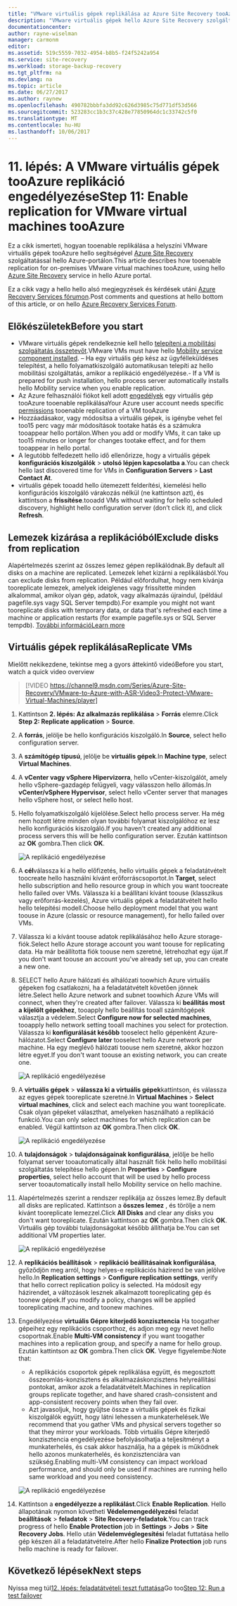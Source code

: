```yaml
---
title: "VMware virtuális gépek replikálása az Azure Site Recovery tooAzure aaaEnable replikálása |} Microsoft Docs"
description: "VMware virtuális gépek hello Azure Site Recovery szolgáltatással tooenable replikációs tooAzure szüksége hello lépéseket foglalja"
documentationcenter: 
author: rayne-wiselman
manager: carmonm
editor: 
ms.assetid: 519c5559-7032-4954-b8b5-f24f5242a954
ms.service: site-recovery
ms.workload: storage-backup-recovery
ms.tgt_pltfrm: na
ms.devlang: na
ms.topic: article
ms.date: 06/27/2017
ms.author: raynew
ms.openlocfilehash: 490782bbbfa3dd92c626d3985c75d771df53d566
ms.sourcegitcommit: 523283cc1b3c37c428e77850964dc1c33742c5f0
ms.translationtype: MT
ms.contentlocale: hu-HU
ms.lasthandoff: 10/06/2017
---
```

# <a name="step-11-enable-replication-for-vmware-virtual-machines-tooazure"></a><span data-ttu-id="ef291-103">11. lépés: A VMware virtuális gépek tooAzure replikáció engedélyezése</span><span class="sxs-lookup"><span data-stu-id="ef291-103">Step 11: Enable replication for VMware virtual machines tooAzure</span></span>


<span data-ttu-id="ef291-104">Ez a cikk ismerteti, hogyan tooenable replikálása a helyszíni VMware virtuális gépek tooAzure hello segítségével [Azure Site Recovery](site-recovery-overview.md) szolgáltatással hello Azure-portálon.</span><span class="sxs-lookup"><span data-stu-id="ef291-104">This article describes how tooenable replication for on-premises VMware virtual machines tooAzure, using hello [Azure Site Recovery](site-recovery-overview.md) service in hello Azure portal.</span></span>

<span data-ttu-id="ef291-105">Ez a cikk vagy a hello hello alsó megjegyzések és kérdések utáni [Azure Recovery Services fórumon](https://social.msdn.microsoft.com/forums/azure/home?forum=hypervrecovmgr).</span><span class="sxs-lookup"><span data-stu-id="ef291-105">Post comments and questions at hello bottom of this article, or on hello [Azure Recovery Services Forum](https://social.msdn.microsoft.com/forums/azure/home?forum=hypervrecovmgr).</span></span>


## <a name="before-you-start"></a><span data-ttu-id="ef291-106">Előkészületek</span><span class="sxs-lookup"><span data-stu-id="ef291-106">Before you start</span></span>

- <span data-ttu-id="ef291-107">VMware virtuális gépek rendelkeznie kell hello [telepíteni a mobilitási szolgáltatás összetevőt](vmware-walkthrough-install-mobility.md).</span><span class="sxs-lookup"><span data-stu-id="ef291-107">VMware VMs must have hello [Mobility service component installed](vmware-walkthrough-install-mobility.md).</span></span> <span data-ttu-id="ef291-108">– Ha egy virtuális gép kész az ügyfélleküldéses telepítést, a hello folyamatkiszolgáló automatikusan telepíti az hello mobilitási szolgáltatás, amikor a replikáció engedélyezése.</span><span class="sxs-lookup"><span data-stu-id="ef291-108">- If a VM is prepared for push installation, hello process server automatically installs hello Mobility service when you enable replication.</span></span>
- <span data-ttu-id="ef291-109">Az Azure felhasználói fiókot kell adott [engedélyek](site-recovery-role-based-linked-access-control.md#permissions-required-to-enable-replication-for-new-virtual-machines) egy virtuális gép tooAzure tooenable replikálása</span><span class="sxs-lookup"><span data-stu-id="ef291-109">Your Azure user account needs specific [permissions](site-recovery-role-based-linked-access-control.md#permissions-required-to-enable-replication-for-new-virtual-machines) tooenable replication of a VM tooAzure</span></span>
- <span data-ttu-id="ef291-110">Hozzáadásakor, vagy módosítsa a virtuális gépek, is igénybe vehet fel too15 perc vagy már módosítások tootake hatás és a számukra tooappear hello portálon.</span><span class="sxs-lookup"><span data-stu-id="ef291-110">When you add or modify VMs, it can take up too15 minutes or longer for changes tootake effect, and for them tooappear in hello portal.</span></span>
- <span data-ttu-id="ef291-111">A legutóbb felfedezett hello idő ellenőrizze, hogy a virtuális gépek **konfigurációs kiszolgálók** > **utolsó lépjen kapcsolatba a**.</span><span class="sxs-lookup"><span data-stu-id="ef291-111">You can check hello last discovered time for VMs in **Configuration Servers** > **Last Contact At**.</span></span>
- <span data-ttu-id="ef291-112">virtuális gépek tooadd hello ütemezett felderítési, kiemelési hello konfigurációs kiszolgáló várakozás nélkül (ne kattintson azt), és kattintson a **frissítése**.</span><span class="sxs-lookup"><span data-stu-id="ef291-112">tooadd VMs without waiting for hello scheduled discovery, highlight hello configuration server (don’t click it), and click **Refresh**.</span></span>



## <a name="exclude-disks-from-replication"></a><span data-ttu-id="ef291-113">Lemezek kizárása a replikációból</span><span class="sxs-lookup"><span data-stu-id="ef291-113">Exclude disks from replication</span></span>

<span data-ttu-id="ef291-114">Alapértelmezés szerint az összes lemez gépen replikálódnak.</span><span class="sxs-lookup"><span data-stu-id="ef291-114">By default all disks on a machine are replicated.</span></span> <span data-ttu-id="ef291-115">Lemezek lehet kizárni a replikálásból.</span><span class="sxs-lookup"><span data-stu-id="ef291-115">You can exclude disks from replication.</span></span> <span data-ttu-id="ef291-116">Például előfordulhat, hogy nem kívánja tooreplicate lemezek, amelyek ideiglenes vagy frissítette minden alkalommal, amikor olyan gép, adatok, vagy alkalmazás újraindul, (például pagefile.sys vagy SQL Server tempdb).</span><span class="sxs-lookup"><span data-stu-id="ef291-116">For example you might not want tooreplicate disks with temporary data, or data that's refreshed each time a machine or application restarts (for example pagefile.sys or SQL Server tempdb).</span></span> [<span data-ttu-id="ef291-117">További információ</span><span class="sxs-lookup"><span data-stu-id="ef291-117">Learn more</span></span>](site-recovery-exclude-disk.md)

## <a name="replicate-vms"></a><span data-ttu-id="ef291-118">Virtuális gépek replikálása</span><span class="sxs-lookup"><span data-stu-id="ef291-118">Replicate VMs</span></span>

<span data-ttu-id="ef291-119">Mielőtt nekikezdene, tekintse meg a gyors áttekintő videó</span><span class="sxs-lookup"><span data-stu-id="ef291-119">Before you start, watch a quick video overview</span></span>

>[!VIDEO https://channel9.msdn.com/Series/Azure-Site-Recovery/VMware-to-Azure-with-ASR-Video3-Protect-VMware-Virtual-Machines/player]

1. <span data-ttu-id="ef291-120">Kattintson **2. lépés: Az alkalmazás replikálása** > **Forrás** elemre.</span><span class="sxs-lookup"><span data-stu-id="ef291-120">Click **Step 2: Replicate application** > **Source**.</span></span>
2. <span data-ttu-id="ef291-121">A **forrás**, jelölje be hello konfigurációs kiszolgáló.</span><span class="sxs-lookup"><span data-stu-id="ef291-121">In **Source**, select hello configuration server.</span></span>
3. <span data-ttu-id="ef291-122">A **számítógép típusú**, jelölje be **virtuális gépek**.</span><span class="sxs-lookup"><span data-stu-id="ef291-122">In **Machine type**, select **Virtual Machines**.</span></span>
4. <span data-ttu-id="ef291-123">A **vCenter vagy vSphere Hipervizorra**, hello vCenter-kiszolgálót, amely hello vSphere-gazdagép felügyeli, vagy válasszon hello állomás.</span><span class="sxs-lookup"><span data-stu-id="ef291-123">In **vCenter/vSphere Hypervisor**, select hello vCenter server that manages hello vSphere host, or select hello host.</span></span>
5. <span data-ttu-id="ef291-124">Hello folyamatkiszolgáló kijelölése.</span><span class="sxs-lookup"><span data-stu-id="ef291-124">Select hello process server.</span></span> <span data-ttu-id="ef291-125">Ha még nem hozott létre minden olyan további folyamat kiszolgálóhoz ez lesz hello konfigurációs kiszolgáló.</span><span class="sxs-lookup"><span data-stu-id="ef291-125">If you haven't created any additional process servers this will be hello configuration server.</span></span> <span data-ttu-id="ef291-126">Ezután kattintson az **OK** gombra.</span><span class="sxs-lookup"><span data-stu-id="ef291-126">Then click **OK**.</span></span>

    ![A replikáció engedélyezése](./media/vmware-walkthrough-enable-replication/enable-replication2.png)

6. <span data-ttu-id="ef291-128">A **cél**válassza ki a hello előfizetés, hello virtuális gépek a feladatátvételt toocreate hello használni kívánt erőforráscsoportot.</span><span class="sxs-lookup"><span data-stu-id="ef291-128">In **Target**, select hello subscription and hello resource group in which you want toocreate hello failed over VMs.</span></span> <span data-ttu-id="ef291-129">Válassza ki a beállítani kívánt toouse (klasszikus vagy erőforrás-kezelés), Azure virtuális gépek a feladatátvételt hello hello telepítési modell.</span><span class="sxs-lookup"><span data-stu-id="ef291-129">Choose hello deployment model that you want toouse in Azure (classic or resource management), for hello failed over VMs.</span></span>


7. <span data-ttu-id="ef291-130">Válassza ki a kívánt toouse adatok replikálásához hello Azure storage-fiók.</span><span class="sxs-lookup"><span data-stu-id="ef291-130">Select hello Azure storage account you want toouse for replicating data.</span></span> <span data-ttu-id="ef291-131">Ha már beállította fiók toouse nem szeretné, létrehozhat egy újat.</span><span class="sxs-lookup"><span data-stu-id="ef291-131">If you don't want toouse an account you've already set up, you can create a new one.</span></span>

8. <span data-ttu-id="ef291-132">SELECT hello Azure hálózati és alhálózati toowhich Azure virtuális gépeken fog csatlakozni, ha a feladatátvételt követően jönnek létre.</span><span class="sxs-lookup"><span data-stu-id="ef291-132">Select hello Azure network and subnet toowhich Azure VMs will connect, when they're created after failover.</span></span> <span data-ttu-id="ef291-133">Válassza ki **beállítás most a kijelölt gépekhez**, tooapply hello beállítás tooall számítógépek választja a védelem.</span><span class="sxs-lookup"><span data-stu-id="ef291-133">Select **Configure now for selected machines**, tooapply hello network setting tooall machines you select for protection.</span></span> <span data-ttu-id="ef291-134">Válassza ki **konfigurálását később** tooselect hello gépenként Azure-hálózatot.</span><span class="sxs-lookup"><span data-stu-id="ef291-134">Select **Configure later** tooselect hello Azure network per machine.</span></span> <span data-ttu-id="ef291-135">Ha egy meglévő hálózati toouse nem szeretné, akkor hozzon létre egyet.</span><span class="sxs-lookup"><span data-stu-id="ef291-135">If you don't want toouse an existing network, you can create one.</span></span>

    ![A replikáció engedélyezése](./media/vmware-walkthrough-enable-replication/enable-rep3.png)
9. <span data-ttu-id="ef291-137">A **virtuális gépek** > **válassza ki a virtuális gépek**kattintson, és válassza az egyes gépek tooreplicate szeretné.</span><span class="sxs-lookup"><span data-stu-id="ef291-137">In **Virtual Machines** > **Select virtual machines**, click and select each machine you want tooreplicate.</span></span> <span data-ttu-id="ef291-138">Csak olyan gépeket választhat, amelyeken használható a replikáció funkció.</span><span class="sxs-lookup"><span data-stu-id="ef291-138">You can only select machines for which replication can be enabled.</span></span> <span data-ttu-id="ef291-139">Végül kattintson az **OK** gombra.</span><span class="sxs-lookup"><span data-stu-id="ef291-139">Then click **OK**.</span></span>

    ![A replikáció engedélyezése](./media/vmware-walkthrough-enable-replication/enable-replication5.png)
10. <span data-ttu-id="ef291-141">A **tulajdonságok** > **tulajdonságainak konfigurálása**, jelölje be hello folyamat server tooautomatically által használt fiók hello hello mobilitási szolgáltatás telepítése hello gépen.</span><span class="sxs-lookup"><span data-stu-id="ef291-141">In **Properties** > **Configure properties**, select hello account that will be used by hello process server tooautomatically install hello Mobility service on hello machine.</span></span>
11. <span data-ttu-id="ef291-142">Alapértelmezés szerint a rendszer replikálja az összes lemez.</span><span class="sxs-lookup"><span data-stu-id="ef291-142">By default all disks are replicated.</span></span> <span data-ttu-id="ef291-143">Kattintson a **összes lemez** , és törölje a nem kívánt tooreplicate lemezzel.</span><span class="sxs-lookup"><span data-stu-id="ef291-143">Click **All Disks** and clear any disks you don't want tooreplicate.</span></span> <span data-ttu-id="ef291-144">Ezután kattintson az **OK** gombra.</span><span class="sxs-lookup"><span data-stu-id="ef291-144">Then click **OK**.</span></span> <span data-ttu-id="ef291-145">Virtuális gép további tulajdonságokat később állíthatja be.</span><span class="sxs-lookup"><span data-stu-id="ef291-145">You can set additional VM properties later.</span></span>

    ![A replikáció engedélyezése](./media/vmware-walkthrough-enable-replication/enable-replication6.png)
11. <span data-ttu-id="ef291-147">A **replikációs beállítások** > **replikáció beállításainak konfigurálása**, győződjön meg arról, hogy helyes-e replikációs házirend be van jelölve hello.</span><span class="sxs-lookup"><span data-stu-id="ef291-147">In **Replication settings** > **Configure replication settings**, verify that hello correct replication policy is selected.</span></span> <span data-ttu-id="ef291-148">Ha módosít egy házirendet, a változások lesznek alkalmazott tooreplicating gép és toonew gépek.</span><span class="sxs-lookup"><span data-stu-id="ef291-148">If you modify a policy, changes will be applied tooreplicating machine, and toonew machines.</span></span>
12. <span data-ttu-id="ef291-149">Engedélyezése **virtuális Gépre kiterjedő konzisztencia** Ha toogather gépeihez egy replikációs csoporthoz, és adjon meg egy nevet hello csoportnak.</span><span class="sxs-lookup"><span data-stu-id="ef291-149">Enable **Multi-VM consistency** if you want toogather machines into a replication group, and specify a name for hello group.</span></span> <span data-ttu-id="ef291-150">Ezután kattintson az **OK** gombra.</span><span class="sxs-lookup"><span data-stu-id="ef291-150">Then click **OK**.</span></span> <span data-ttu-id="ef291-151">Vegye figyelembe:</span><span class="sxs-lookup"><span data-stu-id="ef291-151">Note that:</span></span>

    * <span data-ttu-id="ef291-152">A replikációs csoportok gépek replikálása együtt, és megosztott összeomlás-konzisztens és alkalmazáskonzisztens helyreállítási pontokat, amikor azok a feladatátvételt.</span><span class="sxs-lookup"><span data-stu-id="ef291-152">Machines in replication groups replicate together, and have shared crash-consistent and app-consistent recovery points when they fail over.</span></span>
    * <span data-ttu-id="ef291-153">Azt javasoljuk, hogy gyűjtse össze a virtuális gépek és fizikai kiszolgálók együtt, hogy látni lehessen a munkaterhelések.</span><span class="sxs-lookup"><span data-stu-id="ef291-153">We recommend that you gather VMs and physical servers together so that they mirror your workloads.</span></span> <span data-ttu-id="ef291-154">Több virtuális Gépre kiterjedő konzisztencia engedélyezése befolyásolhatja a teljesítményt a munkaterhelés, és csak akkor használja, ha a gépek is működnek hello azonos munkaterhelés, és konzisztenciára van szükség.</span><span class="sxs-lookup"><span data-stu-id="ef291-154">Enabling multi-VM consistency can impact workload performance, and should only be used if machines are running hello same workload and you need consistency.</span></span>

    ![A replikáció engedélyezése](./media/vmware-walkthrough-enable-replication/enable-replication7.png)
13. <span data-ttu-id="ef291-156">Kattintson a **engedélyezze a replikálást**.</span><span class="sxs-lookup"><span data-stu-id="ef291-156">Click **Enable Replication**.</span></span> <span data-ttu-id="ef291-157">Hello állapotának nyomon követheti **Védelemengedélyezési** feladat **beállítások** > **feladatok** > **Site Recovery-feladatok**.</span><span class="sxs-lookup"><span data-stu-id="ef291-157">You can track progress of hello **Enable Protection** job in **Settings** > **Jobs** > **Site Recovery Jobs**.</span></span> <span data-ttu-id="ef291-158">Hello után **Védelemvéglegesítési** feladat futtatása hello gép készen áll a feladatátvételre.</span><span class="sxs-lookup"><span data-stu-id="ef291-158">After hello **Finalize Protection** job runs hello machine is ready for failover.</span></span>

## <a name="next-steps"></a><span data-ttu-id="ef291-159">Következő lépések</span><span class="sxs-lookup"><span data-stu-id="ef291-159">Next steps</span></span>

<span data-ttu-id="ef291-160">Nyissa meg túl[12. lépés: feladatátvételi teszt futtatása](vmware-walkthrough-test-failover.md)</span><span class="sxs-lookup"><span data-stu-id="ef291-160">Go too[Step 12: Run a test failover](vmware-walkthrough-test-failover.md)</span></span>
